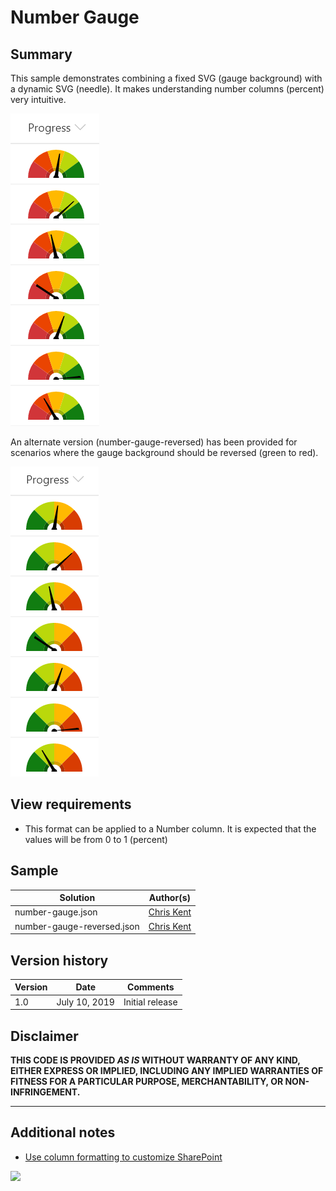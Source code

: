 # Number Gauge

## Summary
This sample demonstrates combining a fixed SVG (gauge background) with a dynamic SVG (needle). It makes understanding number columns (percent) very intuitive.

![screenshot](./assets/screenshot.png)

An alternate version (number-gauge-reversed) has been provided for scenarios where the gauge background should be reversed (green to red).

![screenshot reversed](./assets/screenshotReversed.png)

## View requirements
- This format can be applied to a Number column. It is expected that the values will be from 0 to 1 (percent)

## Sample

Solution|Author(s)
--------|---------
number-gauge.json | [Chris Kent](https://twitter.com/thechriskent)
number-gauge-reversed.json | [Chris Kent](https://twitter.com/thechriskent)

## Version history

Version|Date|Comments
-------|----|--------
1.0|July 10, 2019|Initial release

## Disclaimer
**THIS CODE IS PROVIDED *AS IS* WITHOUT WARRANTY OF ANY KIND, EITHER EXPRESS OR IMPLIED, INCLUDING ANY IMPLIED WARRANTIES OF FITNESS FOR A PARTICULAR PURPOSE, MERCHANTABILITY, OR NON-INFRINGEMENT.**

---

## Additional notes

- [Use column formatting to customize SharePoint](https://docs.microsoft.com/en-us/sharepoint/dev/declarative-customization/column-formatting)

<img src="https://telemetry.sharepointpnp.com/sp-dev-list-formatting/column-samples/number-gauge" />